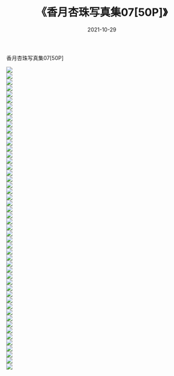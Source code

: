 ﻿---
layout: post
title:  《香月杏珠写真集07[50P]》
date:   2021-10-29
img: http://pic.660000.xyz/1:/性感/2021/香月杏珠写真集07[50P]/000.jpg
categories: [美女, 清纯, 唯美]
---

香月杏珠写真集07[50P]

  ![](http://pic.660000.xyz/1:/性感/2021/香月杏珠写真集07[50P]/001.jpg) <br> ![](http://pic.660000.xyz/1:/性感/2021/香月杏珠写真集07[50P]/002.jpg) <br> ![](http://pic.660000.xyz/1:/性感/2021/香月杏珠写真集07[50P]/003.jpg) <br> ![](http://pic.660000.xyz/1:/性感/2021/香月杏珠写真集07[50P]/004.jpg) <br> ![](http://pic.660000.xyz/1:/性感/2021/香月杏珠写真集07[50P]/005.jpg) <br> ![](http://pic.660000.xyz/1:/性感/2021/香月杏珠写真集07[50P]/006.jpg) <br> ![](http://pic.660000.xyz/1:/性感/2021/香月杏珠写真集07[50P]/007.jpg) <br> ![](http://pic.660000.xyz/1:/性感/2021/香月杏珠写真集07[50P]/008.jpg) <br> ![](http://pic.660000.xyz/1:/性感/2021/香月杏珠写真集07[50P]/009.jpg) <br> ![](http://pic.660000.xyz/1:/性感/2021/香月杏珠写真集07[50P]/010.jpg) <br> ![](http://pic.660000.xyz/1:/性感/2021/香月杏珠写真集07[50P]/011.jpg) <br> ![](http://pic.660000.xyz/1:/性感/2021/香月杏珠写真集07[50P]/012.jpg) <br> ![](http://pic.660000.xyz/1:/性感/2021/香月杏珠写真集07[50P]/013.jpg) <br> ![](http://pic.660000.xyz/1:/性感/2021/香月杏珠写真集07[50P]/014.jpg) <br> ![](http://pic.660000.xyz/1:/性感/2021/香月杏珠写真集07[50P]/015.jpg) <br> ![](http://pic.660000.xyz/1:/性感/2021/香月杏珠写真集07[50P]/016.jpg) <br> ![](http://pic.660000.xyz/1:/性感/2021/香月杏珠写真集07[50P]/017.jpg) <br> ![](http://pic.660000.xyz/1:/性感/2021/香月杏珠写真集07[50P]/018.jpg) <br> ![](http://pic.660000.xyz/1:/性感/2021/香月杏珠写真集07[50P]/019.jpg) <br> ![](http://pic.660000.xyz/1:/性感/2021/香月杏珠写真集07[50P]/020.jpg) <br> ![](http://pic.660000.xyz/1:/性感/2021/香月杏珠写真集07[50P]/021.jpg) <br> ![](http://pic.660000.xyz/1:/性感/2021/香月杏珠写真集07[50P]/022.jpg) <br> ![](http://pic.660000.xyz/1:/性感/2021/香月杏珠写真集07[50P]/023.jpg) <br> ![](http://pic.660000.xyz/1:/性感/2021/香月杏珠写真集07[50P]/024.jpg) <br> ![](http://pic.660000.xyz/1:/性感/2021/香月杏珠写真集07[50P]/025.jpg) <br> ![](http://pic.660000.xyz/1:/性感/2021/香月杏珠写真集07[50P]/026.jpg) <br> ![](http://pic.660000.xyz/1:/性感/2021/香月杏珠写真集07[50P]/027.jpg) <br> ![](http://pic.660000.xyz/1:/性感/2021/香月杏珠写真集07[50P]/028.jpg) <br> ![](http://pic.660000.xyz/1:/性感/2021/香月杏珠写真集07[50P]/029.jpg) <br> ![](http://pic.660000.xyz/1:/性感/2021/香月杏珠写真集07[50P]/030.jpg) <br> ![](http://pic.660000.xyz/1:/性感/2021/香月杏珠写真集07[50P]/031.jpg) <br> ![](http://pic.660000.xyz/1:/性感/2021/香月杏珠写真集07[50P]/032.jpg) <br> ![](http://pic.660000.xyz/1:/性感/2021/香月杏珠写真集07[50P]/033.jpg) <br> ![](http://pic.660000.xyz/1:/性感/2021/香月杏珠写真集07[50P]/034.jpg) <br> ![](http://pic.660000.xyz/1:/性感/2021/香月杏珠写真集07[50P]/035.jpg) <br> ![](http://pic.660000.xyz/1:/性感/2021/香月杏珠写真集07[50P]/036.jpg) <br> ![](http://pic.660000.xyz/1:/性感/2021/香月杏珠写真集07[50P]/037.jpg) <br> ![](http://pic.660000.xyz/1:/性感/2021/香月杏珠写真集07[50P]/038.jpg) <br> ![](http://pic.660000.xyz/1:/性感/2021/香月杏珠写真集07[50P]/039.jpg) <br> ![](http://pic.660000.xyz/1:/性感/2021/香月杏珠写真集07[50P]/040.jpg) <br> ![](http://pic.660000.xyz/1:/性感/2021/香月杏珠写真集07[50P]/041.jpg) <br> ![](http://pic.660000.xyz/1:/性感/2021/香月杏珠写真集07[50P]/042.jpg) <br> ![](http://pic.660000.xyz/1:/性感/2021/香月杏珠写真集07[50P]/043.jpg) <br> ![](http://pic.660000.xyz/1:/性感/2021/香月杏珠写真集07[50P]/044.jpg) <br> ![](http://pic.660000.xyz/1:/性感/2021/香月杏珠写真集07[50P]/045.jpg) <br> ![](http://pic.660000.xyz/1:/性感/2021/香月杏珠写真集07[50P]/046.jpg) <br> ![](http://pic.660000.xyz/1:/性感/2021/香月杏珠写真集07[50P]/047.jpg) <br> ![](http://pic.660000.xyz/1:/性感/2021/香月杏珠写真集07[50P]/048.jpg) <br> ![](http://pic.660000.xyz/1:/性感/2021/香月杏珠写真集07[50P]/049.jpg) <br> ![](http://pic.660000.xyz/1:/性感/2021/香月杏珠写真集07[50P]/050.jpg) <br>
